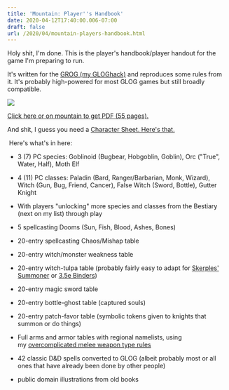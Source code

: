 ```yaml
---
title: 'Mountain: Player''s Handbook'
date: 2020-04-12T17:40:00.006-07:00
draft: false
url: /2020/04/mountain-players-handbook.html
---
```


  

Holy shit, I'm done. This is the player's handbook/player handout for the game I'm preparing to run.  
  
It's written for the [GROG (my GLOGhack)](https://madqueenscourt.blogspot.com/2020/04/glog-grog.html) and reproduces some rules from it. It's probably high-powered for most GLOG games but still broadly compatible.  
  

[![](https://1.bp.blogspot.com/-dJ1OsVCHOAU/XpOuCsG08KI/AAAAAAAApAQ/cwFXCjD2sd8t2uT5pVhJHNFjPihYpNfzQCLcBGAsYHQ/s640/landscape-11.jpg)](https://drive.google.com/file/d/1PWpDnxcvNL6ZgFQ9OmeXgPt2KUJpjue6/view)

  

[Click here or on mountain to get PDF (55 pages).](https://drive.google.com/file/d/1PWpDnxcvNL6ZgFQ9OmeXgPt2KUJpjue6/view)

  

And shit, I guess you need a [Character Sheet. Here's that.](https://drive.google.com/file/d/1B5OhTRpLOhkT77ahIIt5CxjKaaMOkDFb/view?usp=sharing)  
  
 Here's what's in here:

*   3 (7) PC species: Goblinoid (Bugbear, Hobgoblin, Goblin), Orc ("True", Water, Half), Moth Elf
*   4 (11) PC classes: Paladin (Bard, Ranger/Barbarian, Monk, Wizard), Witch (Gun, Bug, Friend, Cancer), False Witch (Sword, Bottle), Gutter Knight

*   With players "unlocking" more species and classes from the Bestiary (next on my list) through play

*   5 spellcasting Dooms (Sun, Fish, Blood, Ashes, Bones)
*   20-entry spellcasting Chaos/Mishap table
*   20-entry witch/monster weakness table
*   20-entry witch-tulpa table (probably fairly easy to adapt for [Skerples' Summoner](https://coinsandscrolls.blogspot.com/2018/04/osr-100-entities-you-can-summon.html) or [3.5e Binders](https://dndtools.net/classes/binder/))
*   20-entry magic sword table
*   20-entry bottle-ghost table (captured souls)
*   20-entry patch-favor table (symbolic tokens given to knights that summon or do things)
*   Full arms and armor tables with regional namelists, using my [overcomplicated melee weapon type rules](https://madqueenscourt.blogspot.com/2020/04/glog-grog.html)
*   42 classic D&D spells converted to GLOG (albeit probably most or all ones that have already been done by other people)
*   public domain illustrations from old books